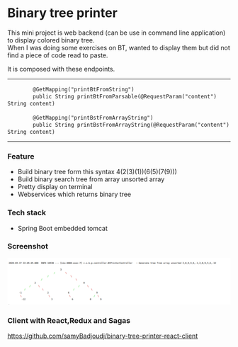 # Binary tree printer

This mini project is web backend (can be use in command line application) to display colored binary tree.  
When I was doing some exercises on BT, wanted to display them but did not find a piece of code read to paste.  

It is composed with these endpoints. 

----
            @GetMapping("printBtFromString")
            public String printBtFromParsable(@RequestParam("content") String content)

            @GetMapping("printBstFromArrayString")
            public String printBstFromArrayString(@RequestParam("content") String content)
----


### Feature
- Build binary tree form this syntax 4(2(3)(1))(6(5)(7(9)))
- Build binary search tree from array unsorted array
- Pretty display on terminal
- Webservices which returns binary tree

### Tech stack

- Spring Boot embedded tomcat

### Screenshot

![console print binary tree](https://raw.githubusercontent.com/samyBadjoudj/binary-tree-printer/master/html_print_bt_console_2.png)

### Client with React,Redux and Sagas 

https://github.com/samyBadjoudj/binary-tree-printer-react-client


